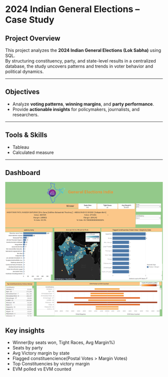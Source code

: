 # 2024 Indian General Elections – Case Study

## Project Overview
This project analyzes the **2024 Indian General Elections (Lok Sabha)** using SQL.  
By structuring constituency, party, and state-level results in a centralized database, the study uncovers patterns and trends in voter behavior and political dynamics.

---

## Objectives   
- Analyze **voting patterns**, **winning margins**, and **party performance**.  
- Provide **actionable insights** for policymakers, journalists, and researchers.
  
---

## Tools & Skills
- Tableau 
- Calculated measure

---
## Dashboard 
![Dashboards](https://github.com/YashaswiniBaglakadi/India-General-Elections/blob/e360209c363b36dcf3768aee4ee84fa868a79489/Dashboard/general%20elections%20dashboard.png)
![Dashboard](https://github.com/YashaswiniBaglakadi/India-General-Elections/blob/e360209c363b36dcf3768aee4ee84fa868a79489/Dashboard/dashboard.png)

## Key insights
- Winner(by seats won, Tight Races, Avg Margin%)
- Seats by party
- Avg Victory margin by state
- Flagged constituencience(Postal Votes > Margin Votes)
- Top Constituencies by victory margin
- EVM polled vs EVM counted
